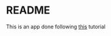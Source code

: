 # README

This is an app done following [this](https://www.digitalocean.com/community/tutorials/build-a-restful-json-api-with-rails-5-part-one) tutorial
